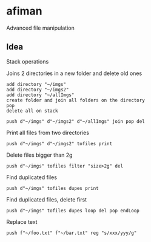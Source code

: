 # afiman
Advanced file manipulation

## Idea

Stack operations

Joins 2 directories in a new folder and delete old ones

```
add directory "~/imgs"
add directory "~/imgs2"
add directory "~/allImgs"
create folder and join all folders on the directory 
pop
delete all on stack

push d"~/imgs" d"~/imgs2" d"~/allImgs" join pop del
```

Print all files from two directories

```
push d"~/imgs" d"~/imgs2" tofiles print
```

Delete files bigger than 2g


```
push d"~/imgs" tofiles filter "size>2g" del
```

Find duplicated files

```
push d"~/imgs" tofiles dupes print
```

Find duplicated files, delete first

```
push d"~/imgs" tofiles dupes loop del pop endLoop
```

Replace text

```
push f"~/foo.txt" f"~/bar.txt" reg "s/xxx/yyy/g"
```




